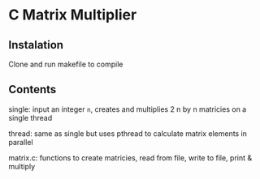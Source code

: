 # C Matrix Multiplier

## Instalation
Clone and run makefile to compile

## Contents
single: input an integer `n`, creates and multiplies 2 n by n matricies on a single thread

thread: same as single but uses pthread to calculate matrix elements in parallel

matrix.c: functions to create matricies, read from file, write to file, print & multiply
